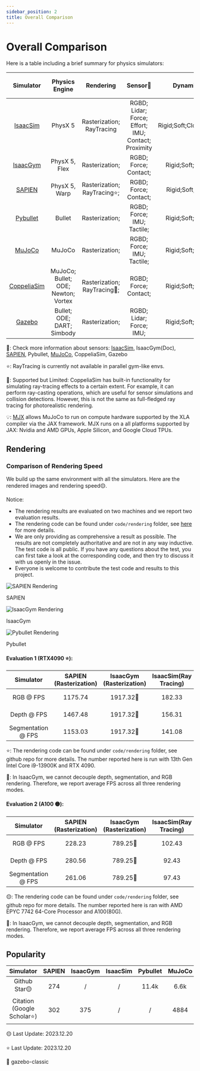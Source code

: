 ```yaml
---
sidebar_position: 2
title: Overall Comparison
---
```


# Overall Comparison

Here is a table including a brief summary for physics simulators:

|  Simulator                                        |           Physics Engine            |          Rendering           |                    Sensor🤨                       |        Dynamics        | GPU-accelerated Simulation  | Open-Source |
|:-------------------------------------------------:|:-----------------------------------:|:----------------------------:|:-------------------------------------------------:|:----------------------:|:---------------:|:----------:|
|[IsaacSim](https://developer.nvidia.com/isaac-sim) |               PhysX 5               |  Rasterization; RayTracing   |RGBD; Lidar; Force; Effort; IMU; Contact; Proximity| Rigid;Soft;Cloth;Fluid |        ✔        |     ✘      |
|[IsaacGym](https://developer.nvidia.com/isaac-gym) |            PhysX 5, Flex            |        Rasterization;        |RGBD; Force; Contact;                              |    Rigid;Soft;Cloth    |        ✔        |     ✘      |
|[SAPIEN](https://sapien.ucsd.edu/)                 |            PhysX 5, Warp            | Rasterization; RayTracing⭐️; |RGBD; Force; Contact;                              |    Rigid;Soft;Fluid    |        ✔        |     ✔      |
|[Pybullet](https://pybullet.org/wordpress/)        |               Bullet                |        Rasterization;        |RGBD; Force; IMU; Tactile;                         |    Rigid;Soft;Cloth    |        ✘        |     ✔      |
|[MuJoCo](https://mujoco.org/)                      |               MuJoCo                |        Rasterization;        |RGBD; Force; IMU; Tactile;                         |    Rigid;Soft;Cloth    |        ✔💡      |     ✔      |
|[CoppeliaSim](https://www.coppeliarobotics.com/)   | MuJoCo; Bullet; ODE; Newton; Vortex | Rasterization; RayTracing🔶; |RGBD; Force; Contact;                              |    Rigid;Soft;Cloth    |        ✘        |     ✔      |
|[Gazebo](https://gazebosim.org/home)               |     Bullet; ODE; DART; Simbody      |        Rasterization;        |RGBD; Lidar; Force; IMU;                           |    Rigid;Soft;Cloth    |        ✘        |     ✔      |

🤨: Check more information about sensors: [IsaacSim](https://docs.omniverse.nvidia.com/isaacsim/latest/features/sensors_simulation/index.html), IsaacGym(Doc), [SAPIEN](https://sapien.ucsd.edu/docs/latest/index.html), Pybullet, [MuJoCo](https://mujoco.readthedocs.io/en/stable/overview.html?highlight=sensor#sensor), CoppeliaSim, Gazebo

⭐️: RayTracing is currently not available in parallel gym-like envs.

🔶: Supported but Limited: CoppeliaSim has built-in functionality for simulating ray-tracing effects to a certain extent.
For example, it can perform ray-casting operations, which are useful for sensor simulations and collision detections.
However, this is not the same as full-fledged ray tracing for photorealistic rendering.

💡: [MJX](https://mujoco.readthedocs.io/en/stable/mjx.html) allows MuJoCo to run on compute hardware supported 
by the XLA compiler via the JAX framework. MJX runs on a all platforms supported by JAX: Nvidia and 
AMD GPUs, Apple Silicon, and Google Cloud TPUs.

## Rendering

### Comparison of Rendering Speed

We build up the same environment with all the simulators. Here are the rendered images and rendering speed🟡.

Notice:
- The rendering results are evaluated on two machines and we report two evaluation results.
- The rendering code can be found under `code/rendering` folder, see [here](https://github.com/geng-haoran/Simulately/tree/code/rendering) for more details.
- We are only providing as comprehensive a result as possible. The results are not completely authoritative and are not in any way inductive. The test code is all public. If you have any questions about the test, you can first take a look at the corresponding code, and then try to discuss it with us openly in the issue.
- Everyone is welcome to contribute the test code and results to this project.

<div style={{ display: 'flex', justifyContent: 'space-between' }}>
  <div style={{ textAlign: 'center', marginRight: '10px' }}>
    <img src="/img/comparison/rendering/sapien/color.png" alt="SAPIEN Rendering" style={{ width: 'auto', maxHeight: '200px' }} />
    <p>SAPIEN</p>
  </div>
  <div style={{ textAlign: 'center', marginRight: '10px' }}>
    <img src="/img/comparison/rendering/isaacgym/color.png" alt="IsaacGym Rendering" style={{ width: 'auto', maxHeight: '200px' }} />
    <p>IsaacGym</p>
  </div>
  <div style={{ textAlign: 'center' }}>
    <img src="/img/comparison/rendering/pybullet/color.png" alt="Pybullet Rendering" style={{ width: 'auto', maxHeight: '200px' }} />
    <p>Pybullet</p>
  </div>
</div>

#### Evaluation 1 (RTX4090 ⭐️):

|Simulator|SAPIEN (Rasterization)|IsaacGym (Rasterization)|IsaacSim(Ray Tracing)   |Pybullet (Rasterization)|MuJoCo|
|:------------------:|:------:|:--------:|:--------:|:-----------------------------:|:------:|
|     RGB @ FPS      | 1175.74 | 1917.32🤔 | 182.33 |29.50(OpenGL) 13.68(TinyRender)|2262.59 |
|    Depth @ FPS     | 1467.48 | 1917.32🤔 | 156.31 |29.50(OpenGL) 13.68(TinyRender)|1039.91 |
| Segmentation @ FPS | 1153.03 | 1917.32🤔 | 141.08  |29.50(OpenGL) 13.68(TinyRender)|320.86  |

⭐️: The rendering code can be found under `code/rendering` folder, see github repo for more details. The number reported here is run with 13th Gen Intel Core i9-13900K and RTX 4090.

🤔: In IsaacGym, we cannot decouple depth, segmentation, and RGB rendering. Therefore, we report average FPS across all three rendering modes.

#### Evaluation 2 (A100 🟡):

|Simulator|SAPIEN (Rasterization)|IsaacGym (Rasterization)|IsaacSim(Ray Tracing)  |Pybullet (Rasterization)|MuJoCo|
|:------------------:|:------:|:--------:|:--------:|:----------------------------:|:------:|
|     RGB @ FPS      | 228.23 |  789.25🤔  |102.43    |22.49(OpenGL) 7.06(TinyRender)|88.68  |
|    Depth @ FPS     | 280.56 |  789.25🤔  |92.43    |22.49(OpenGL) 7.06(TinyRender)|288.61  |
| Segmentation @ FPS | 261.06 |  789.25🤔  |97.43    |22.49(OpenGL) 7.06(TinyRender)|119.74  |

🟡: The rendering code can be found under `code/rendering` folder, see github repo for more details. The number reported here is ran with AMD EPYC 7742 64-Core Processor and A100(80G).

🤔: In IsaacGym, we cannot decouple depth, segmentation, and RGB rendering. Therefore, we report average FPS across all three rendering modes.

<!-- ### Comparison of Rendering Performance

pending...

# Parallelization

pending... -->

## Popularity

|     Simulator            | SAPIEN | IsaacGym | IsaacSim | Pybullet | MuJoCo | CoppeliaSim | Gazebo |
|:------------------------:|:------:|:--------:|:--------:|:--------:|:------:|:-----------:|:------:|
|     Github Star🟡         | 274    |    /     |     /    |   11.4k  |  6.6k  |      88     |  1.1k🔶 |
|Citation  (Google Scholar⭐️) | 302    |  375     |    /     |    /     |  4884  |     1786    |  3949  |

🟡 Last Update: 2023.12.20

⭐️ Last Update: 2023.12.20

🔶 gazebo-classic
